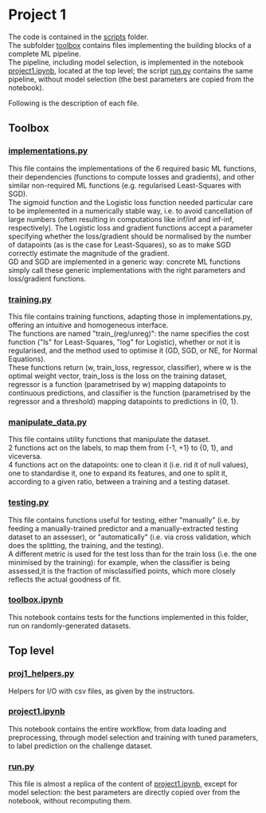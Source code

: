 # Project 1

The code is contained in the [scripts](scripts) folder.  
The subfolder [toolbox](scripts/toolbox) contains files implementing the building blocks of a complete ML pipeline.  
The pipeline, including model selection, is implemented in the notebook [project1.ipynb](scripts/project1.ipynb), located at the top level; the script [run.py](scripts/run.py) contains the same pipeline, without model selection (the best parameters are copied from the notebook).  

Following is the description of each file.


## Toolbox

### [implementations.py](scripts/toolbox/implementations.py) 
This file contains the implementations of the 6 required basic ML functions, their dependencies (functions to compute losses and gradients), and other similar non-required ML functions (e.g. regularised Least-Squares with SGD).  
The sigmoid function and the Logistic loss function needed particular care to be implemented in a numerically stable way, i.e. to avoid cancellation of large numbers (often resulting in computations like inf/inf and inf-inf, respectively). The Logistic loss and gradient functions accept a parameter specifying whether the loss/gradient should be normalised by the number of datapoints (as is the case for Least-Squares), so as to make SGD correctly estimate the magnitude of the gradient.  
GD and SGD are implemented in a generic way: concrete ML functions simply call these generic implementations with the right parameters and loss/gradient functions.

### [training.py](scripts/toolbox/training.py) 
This file contains training functions, adapting those in implementations.py, offering an intuitive and homogeneous interface.  
The functions are named "train_(reg/unreg)_<cost>_<method>": the name specifies the cost function ("ls" for Least-Squares, "log" for Logistic), whether or not it is regularised, and the method used to optimise it (GD, SGD, or NE, for Normal Equations).  
These functions return (w, train_loss, regressor, classifier), where w is the optimal weight vector, train_loss is the loss on the training dataset, regressor is a function (parametrised by w) mapping datapoints to continuous predictions, and classifier is the function (parametrised by the regressor and a threshold) mapping datapoints to predictions in {0, 1}.

### [manipulate_data.py](scripts/toolbox/manipulate_data.py) 
This file contains utility functions that manipulate the dataset.  
2 functions act on the labels, to map them from {-1, +1} to {0, 1}, and viceversa.  
4 functions act on the datapoints: one to clean it (i.e. rid it of null values), one to standardise it, one to expand its features, and one to split it, according to a given ratio, between a training and a testing dataset.

### [testing.py](scripts/toolbox/testing.py) 
This file contains functions useful for testing, either "manually" (i.e. by feeding a manually-trained predictor and a manually-extracted testing dataset to an assesser), or "automatically" (i.e. via cross validation, which does the splitting, the training, and the testing).  
A different metric is used for the test loss than for the train loss (i.e. the one minimised by the training): for example, when the classifier is being assessed,it is the fraction of misclassified points, which more closely reflects the actual goodness of fit. 

### [toolbox.ipynb](scripts/toolbox/toolbox.ipynb) 
This notebook contains tests for the functions implemented in this folder, run on randomly-generated datasets.

## Top level

### [proj1_helpers.py](scripts/proj1_helpers.py) 
Helpers for I/O with csv files, as given by the instructors.

### [project1.ipynb](scripts/project1.ipynb) 
This notebook contains the entire workflow, from data loading and preprocessing, through model selection and training with tuned parameters, to label prediction on the challenge dataset.

### [run.py](scripts/run.py) 
This file is almost a replica of the content of [project1.ipynb](scripts/project1.ipynb), except for model selection: the best parameters are directly copied over from the notebook, without recomputing them.